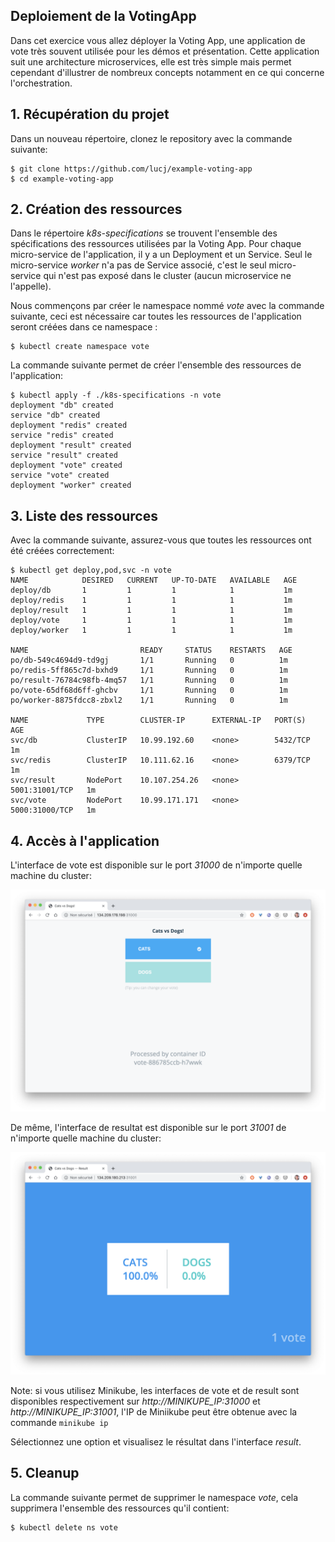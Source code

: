 ## Deploiement de la VotingApp

Dans cet exercice vous allez déployer la Voting App, une application de vote très souvent utilisée pour les démos et présentation. Cette application suit une architecture microservices, elle est très simple mais permet cependant d'illustrer de nombreux concepts notamment en ce qui concerne l'orchestration.

## 1. Récupération du projet

Dans un nouveau répertoire, clonez le repository avec la commande suivante:

```
$ git clone https://github.com/lucj/example-voting-app
$ cd example-voting-app
```

## 2. Création des ressources

Dans le répertoire *k8s-specifications* se trouvent l'ensemble des spécifications des ressources utilisées par la Voting App. Pour chaque micro-service de l'application, il y a un Deployment et un Service. Seul le micro-service *worker* n'a pas de Service associé, c'est le seul micro-service qui n'est pas exposé dans le cluster (aucun microservice ne l'appelle).

Nous commençons par créer le namespace nommé *vote* avec la commande suivante, ceci est nécessaire car toutes les ressources de l'application seront créées dans ce namespace :

```
$ kubectl create namespace vote
```

La commande suivante permet de créer l'ensemble des ressources de l'application:

```
$ kubectl apply -f ./k8s-specifications -n vote
deployment "db" created
service "db" created
deployment "redis" created
service "redis" created
deployment "result" created
service "result" created
deployment "vote" created
service "vote" created
deployment "worker" created
```

## 3. Liste des ressources

Avec la commande suivante, assurez-vous que toutes les ressources ont été créées correctement:

```
$ kubectl get deploy,pod,svc -n vote
NAME            DESIRED   CURRENT   UP-TO-DATE   AVAILABLE   AGE
deploy/db       1         1         1            1           1m
deploy/redis    1         1         1            1           1m
deploy/result   1         1         1            1           1m
deploy/vote     1         1         1            1           1m
deploy/worker   1         1         1            1           1m

NAME                         READY     STATUS    RESTARTS   AGE
po/db-549c4694d9-td9gj       1/1       Running   0          1m
po/redis-5ff865c7d-bxhd9     1/1       Running   0          1m
po/result-76784c98fb-4mq57   1/1       Running   0          1m
po/vote-65df68d6ff-ghcbv     1/1       Running   0          1m
po/worker-8875fdcc8-zbxl2    1/1       Running   0          1m

NAME             TYPE        CLUSTER-IP      EXTERNAL-IP   PORT(S)          AGE
svc/db           ClusterIP   10.99.192.60    <none>        5432/TCP         1m
svc/redis        ClusterIP   10.111.62.16    <none>        6379/TCP         1m
svc/result       NodePort    10.107.254.26   <none>        5001:31001/TCP   1m
svc/vote         NodePort    10.99.171.171   <none>        5000:31000/TCP   1m
```

## 4. Accès à l'application

L'interface de vote est disponible sur le port *31000* de n'importe quelle machine du cluster:

![vote](./images/vote1.png)

De même, l'interface de resultat est disponible sur le port *31001* de n'importe quelle machine du cluster:

![result](./images/vote2.png)

Note: si vous utilisez Minikube, les interfaces de vote et de result sont disponibles respectivement sur *http://MINIKUPE_IP:31000* et *http://MINIKUPE_IP:31001*, l'IP de Miniikube peut être obtenue avec la commande ```minikube ip```

Sélectionnez une option et visualisez le résultat dans l'interface *result*.

## 5. Cleanup

La commande suivante permet de supprimer le namespace *vote*, cela supprimera l'ensemble des ressources qu'il contient:

```
$ kubectl delete ns vote
```
